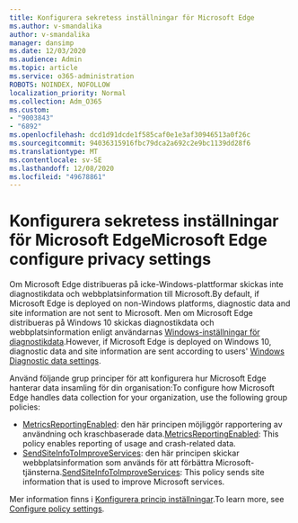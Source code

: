 ```yaml
---
title: Konfigurera sekretess inställningar för Microsoft Edge
ms.author: v-smandalika
author: v-smandalika
manager: dansimp
ms.date: 12/03/2020
ms.audience: Admin
ms.topic: article
ms.service: o365-administration
ROBOTS: NOINDEX, NOFOLLOW
localization_priority: Normal
ms.collection: Adm_O365
ms.custom:
- "9003843"
- "6892"
ms.openlocfilehash: dcd1d91dcde1f585caf0e1e3af30946513a0f26c
ms.sourcegitcommit: 94036315916fbc79dca2a692c2e9bc1139dd28f6
ms.translationtype: MT
ms.contentlocale: sv-SE
ms.lasthandoff: 12/08/2020
ms.locfileid: "49678861"
---
```

# <a name="microsoft-edge-configure-privacy-settings"></a><span data-ttu-id="4c382-102">Konfigurera sekretess inställningar för Microsoft Edge</span><span class="sxs-lookup"><span data-stu-id="4c382-102">Microsoft Edge configure privacy settings</span></span>

<span data-ttu-id="4c382-103">Om Microsoft Edge distribueras på icke-Windows-plattformar skickas inte diagnostikdata och webbplatsinformation till Microsoft.</span><span class="sxs-lookup"><span data-stu-id="4c382-103">By default, if Microsoft Edge is deployed on non-Windows platforms, diagnostic data and site information are not sent to Microsoft.</span></span> <span data-ttu-id="4c382-104">Men om Microsoft Edge distribueras på Windows 10 skickas diagnostikdata och webbplatsinformation enligt användarnas [Windows-inställningar för diagnostikdata](https://docs.microsoft.com/windows/privacy/configure-windows-diagnostic-data-in-your-organization).</span><span class="sxs-lookup"><span data-stu-id="4c382-104">However, if Microsoft Edge is deployed on Windows 10, diagnostic data and site information are sent according to users' [Windows Diagnostic data settings](https://docs.microsoft.com/windows/privacy/configure-windows-diagnostic-data-in-your-organization).</span></span>

<span data-ttu-id="4c382-105">Använd följande grup principer för att konfigurera hur Microsoft Edge hanterar data insamling för din organisation:</span><span class="sxs-lookup"><span data-stu-id="4c382-105">To configure how Microsoft Edge handles data collection for your organization, use the following group policies:</span></span>
- <span data-ttu-id="4c382-106">[MetricsReportingEnabled](https://docs.microsoft.com/DeployEdge/microsoft-edge-policies#metricsreportingenabled): den här principen möjliggör rapportering av användning och kraschbaserade data.</span><span class="sxs-lookup"><span data-stu-id="4c382-106">[MetricsReportingEnabled](https://docs.microsoft.com/DeployEdge/microsoft-edge-policies#metricsreportingenabled): This policy enables reporting of usage and crash-related data.</span></span>
- <span data-ttu-id="4c382-107">[SendSiteInfoToImproveServices](https://docs.microsoft.com/DeployEdge/microsoft-edge-policies#sendsiteinfotoimproveservices): den här principen skickar webbplatsinformation som används för att förbättra Microsoft-tjänsterna.</span><span class="sxs-lookup"><span data-stu-id="4c382-107">[SendSiteInfoToImproveServices](https://docs.microsoft.com/DeployEdge/microsoft-edge-policies#sendsiteinfotoimproveservices): This policy sends site information that is used to improve Microsoft services.</span></span>

<span data-ttu-id="4c382-108">Mer information finns i [Konfigurera princip inställningar](https://docs.microsoft.com/deployedge/microsoft-edge-enterprise-privacy-settings#configure-policy-settings).</span><span class="sxs-lookup"><span data-stu-id="4c382-108">To learn more, see [Configure policy settings](https://docs.microsoft.com/deployedge/microsoft-edge-enterprise-privacy-settings#configure-policy-settings).</span></span>